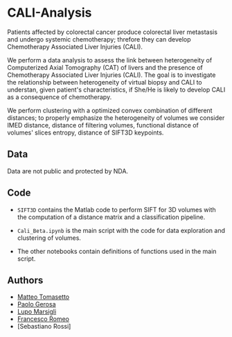 # CALI-Analysis

Patients affected by colorectal cancer produce colorectal liver metastasis and undergo systemic chemotherapy; threfore they can develop Chemotherapy Associated Liver Injuries (CALI). 

We perform a data analysis to assess the link between heterogeneity of Computerized Axial Tomography (CAT) of livers and the presence of Chemotherapy Associated Liver Injuries (CALI). The goal is to investigate the relationship between heterogeneity of virtual biopsy and CALI to understan, given patient's characteristics, if She/He is likely to develop CALI as a consequence of chemotherapy. 

We perform clustering with a optimized convex combination of different distances; to properly emphasize the heterogeneity of volumes we consider IMED distance, distance of filtering volumes, functional distance of volumes' slices entropy, distance of SIFT3D keypoints.

## Data

Data are not public and protected by NDA.

## Code

- `SIFT3D` contains the Matlab code to perform SIFT for 3D volumes with the computation of a distance matrix and a classification pipeline.

- `Cali_Beta.ipynb` is the main script with the code for data exploration and clustering of volumes.

- The other notebooks contain definitions of functions used in the main script. 

## Authors
* [Matteo Tomasetto](https://github.com/MatteoTomasetto)
* [Paolo Gerosa](https://github.com/PaoloGerosa)
* [Lupo Marsigli](https://github.com/LupoMarsigli)
* [Francesco Romeo](https://github.com/fraromeo)
* [Sebastiano Rossi]
